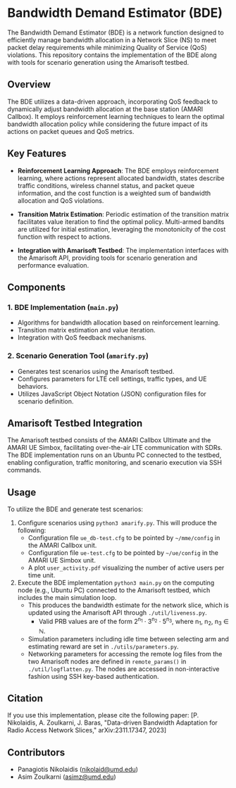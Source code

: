 # Bandwidth Demand Estimator (BDE)

The Bandwidth Demand Estimator (BDE) is a network function designed to efficiently manage bandwidth allocation in a Network Slice (NS) to meet packet delay requirements while minimizing Quality of Service (QoS) violations. This repository contains the implementation of the BDE along with tools for scenario generation using the Amarisoft testbed.

## Overview

The BDE utilizes a data-driven approach, incorporating QoS feedback to dynamically adjust bandwidth allocation at the base station (AMARI Callbox). It employs reinforcement learning techniques to learn the optimal bandwidth allocation policy while considering the future impact of its actions on packet queues and QoS metrics.

## Key Features

- **Reinforcement Learning Approach**: The BDE employs reinforcement learning, where actions represent allocated bandwidth, states describe traffic conditions, wireless channel status, and packet queue information, and the cost function is a weighted sum of bandwidth allocation and QoS violations.

- **Transition Matrix Estimation**: Periodic estimation of the transition matrix facilitates value iteration to find the optimal policy. Multi-armed bandits are utilized for initial estimation, leveraging the monotonicity of the cost function with respect to actions.

- **Integration with Amarisoft Testbed**: The implementation interfaces with the Amarisoft API, providing tools for scenario generation and performance evaluation.

## Components

### 1. BDE Implementation (`main.py`)
   - Algorithms for bandwidth allocation based on reinforcement learning.
   - Transition matrix estimation and value iteration.
   - Integration with QoS feedback mechanisms.

### 2. Scenario Generation Tool (`amarify.py`)
   - Generates test scenarios using the Amarisoft testbed.
   - Configures parameters for LTE cell settings, traffic types, and UE behaviors.
   - Utilizes JavaScript Object Notation (JSON) configuration files for scenario definition.

## Amarisoft Testbed Integration

The Amarisoft testbed consists of the AMARI Callbox Ultimate and the AMARI UE Simbox, facilitating over-the-air LTE communication with SDRs. The BDE implementation runs on an Ubuntu PC connected to the testbed, enabling configuration, traffic monitoring, and scenario execution via SSH commands.

## Usage

To utilize the BDE and generate test scenarios:
1. Configure scenarios using `python3 amarify.py`. This will produce the following:
   - Configuration file `ue_db-test.cfg` to be pointed by `~/mme/config` in the AMARI Callbox unit.
   - Configuration file `ue-test.cfg` to be pointed by `~/ue/config` in the AMARI UE Simbox unit.
   - A plot `user_activity.pdf` visualizing the number of active users per time unit.
2. Execute the BDE implementation `python3 main.py` on the computing node (e.g., Ubuntu PC) connected to the Amarisoft testbed, which includes the main simulation loop.
   - This produces the bandwidth estimate for the network slice, which is updated using the Amarisoft API through `./util/liveness.py`.
      - Valid PRB values are of the form 2<sup>n<sub>1</sub></sup> · 3<sup>n<sub>2</sub></sup> · 5<sup>n<sub>3</sub></sup>, where n<sub>1</sub>, n<sub>2</sub>, n<sub>3</sub> ∈ ℕ.
   - Simulation parameters including idle time between selecting arm and estimating reward are set in `./utils/parameters.py`.
   - Networking parameters for accessing the remote log files from the two Amarisoft nodes are defined in `remote_params()` in `./util/logflatten.py`. The nodes are accessed in non-interactive fashion using SSH key-based authentication.

## Citation

If you use this implementation, please cite the following paper:
[P. Nikolaidis, A. Zoulkarni, J. Baras, "Data-driven Bandwidth Adaptation for Radio Access Network Slices," arXiv:2311.17347, 2023]

## Contributors

- Panagiotis Nikolaidis (nikolaid@umd.edu)
- Asim Zoulkarni (asimz@umd.edu)
